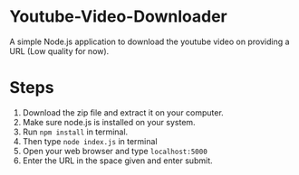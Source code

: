 # Youtube-Video-Downloader
A simple Node.js application to download the youtube video on providing a URL
(Low quality for now).

# Steps
1. Download the zip file and extract it on your computer.
2. Make sure node.js is installed on your system.
3. Run `npm install` in terminal.
4. Then type `node index.js` in terminal
5. Open your web browser and type `localhost:5000`
6. Enter the URL in the space given and enter submit.
